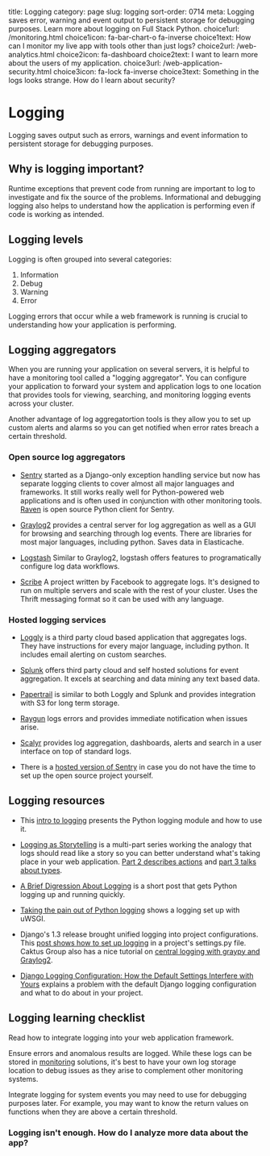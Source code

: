 title: Logging
category: page
slug: logging
sort-order: 0714
meta: Logging saves error, warning and event output to persistent storage for debugging purposes. Learn more about logging on Full Stack Python.
choice1url: /monitoring.html
choice1icon: fa-bar-chart-o fa-inverse
choice1text: How can I monitor my live app with tools other than just logs?
choice2url: /web-analytics.html
choice2icon: fa-dashboard
choice2text: I want to learn more about the users of my application.
choice3url: /web-application-security.html
choice3icon: fa-lock fa-inverse
choice3text: Something in the logs looks strange. How do I learn about security?


# Logging
Logging saves output such as errors, warnings and event information to 
persistent storage for debugging purposes. 


## Why is logging important?
Runtime exceptions that prevent code from running are important to log to 
investigate and fix the source of the problems. Informational and debugging 
logging also helps to understand how the application is performing even if 
code is working as intended.


## Logging levels
Logging is often grouped into several categories:

1. Information
2. Debug
3. Warning
4. Error

Logging errors that occur while a web framework is running is crucial to
understanding how your application is performing. 


## Logging aggregators
When you are running your application on several servers, it is helpful
to have a monitoring tool called a "logging aggregator". You can configure 
your application to forward your system and application logs to one location 
that provides tools for viewing, searching, and monitoring logging events 
across your cluster. 

Another advantage of log aggregatortion tools is they allow you to set up 
custom alerts and alarms so you can get notified when error rates breach a 
certain threshold.


### Open source log aggregators
* [Sentry](https://github.com/getsentry/sentry) started as a Django-only
  exception handling service but now has separate logging clients to cover 
  almost all major languages and frameworks. It still works really well for 
  Python-powered web applications and is often used in conjunction with other 
  monitoring tools. [Raven](http://raven.readthedocs.org/en/latest/) is open
  source Python client for Sentry.

* [Graylog2](http://graylog2.org/) provides a central server for log 
  aggregation as well as a GUI for browsing and searching through log events. 
  There are libraries for most major languages, including python. Saves data 
  in Elasticache.

* [Logstash](http://logstash.net/) Similar to Graylog2, logstash offers 
  features to programatically configure log data workflows.

* [Scribe](https://github.com/facebook/scribe) A project written by Facebook 
  to aggregate logs. It's designed to run on multiple servers and scale with 
  the rest of your cluster. Uses the Thrift messaging format so it can be 
  used with any language. 


### Hosted logging services
* [Loggly](https://www.loggly.com/) is a third party cloud based 
  application that aggregates logs. They have instructions for every major 
  language, including python. It includes email alerting on custom searches. 

* [Splunk](http://www.splunk.com/) offers third party cloud and self 
  hosted solutions for event aggregation. It excels at searching and data 
  mining any text based data. 

* [Papertrail](https://papertrailapp.com/) is similar to both 
  Loggly and Splunk and provides integration with S3 for long term storage.

* [Raygun](http://raygun.io/) logs errors and provides immediate notification
  when issues arise.

* [Scalyr](https://www.scalyr.com/) provides log aggregation, dashboards,
  alerts and search in a user interface on top of standard logs.

* There is a [hosted version of Sentry](https://www.getsentry.com/welcome/)
  in case you do not have the time to set up the open source project yourself.


## Logging resources
* This 
  [intro to logging](http://www.blog.pythonlibrary.org/2012/08/02/python-101-an-intro-to-logging/)
  presents the Python logging module and how to use it.

* [Logging as Storytelling](http://www.hybridcluster.com/blog/logging-storytelling/)
  is a multi-part series working the analogy that logs should read like
  a story so you can better understand what's taking place in your web
  application. 
  [Part 2 describes actions](http://www.hybridcluster.com/blog/logging-storytelling-lets-add-action/)
  and 
  [part 3 talks about types](http://www.hybridcluster.com/blog/logging-storytelling-3-types/).

* [A Brief Digression About Logging](https://lukasa.co.uk/2014/05/A_Brief_Digression_About_Logging/)
  is a short post that gets Python logging up and running quickly.

* [Taking the pain out of Python logging](https://hynek.me/articles/taking-some-pain-out-of-python-logging/)
  shows a logging set up with uWSGI.

* Django's 1.3 release brought unified logging into project configurations. 
  This [post shows how to set up logging](http://www.djm.org.uk/how-to-log-file-django-13-and-above/)
  in a project's settings.py file. Caktus Group also has a nice tutorial on
  [central logging with graypy and Graylog2](http://www.caktusgroup.com/blog/2013/09/18/central-logging-django-graylog2-and-graypy/).

* [Django Logging Configuration: How the Default Settings Interfere with Yours](http://www.caktusgroup.com/blog/2015/01/27/Django-Logging-Configuration-logging_config-default-settings-logger/)
  explains a problem with the default Django logging configuration and what
  to do about in your project.


## Logging learning checklist
<i class="fa fa-check-square-o"></i>
Read how to integrate logging into your web application framework. 

<i class="fa fa-check-square-o"></i>
Ensure errors and anomalous results are logged. While these logs can be stored 
in [monitoring](/monitoring.html) solutions, it's best to have your own log
storage location to debug issues as they arise to complement other monitoring 
systems.

<i class="fa fa-check-square-o"></i>
Integrate logging for system events you may need to use for debugging purposes
later. For example, you may want to know the return values on functions when
they are above a certain threshold. 


### Logging isn't enough. How do I analyze more data about the app?
